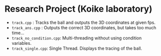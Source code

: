 # Research Project (Koike laboratory)

* `track.cpp` : Tracks the ball and outputs the 3D coordinates at given fps.
* `track_ans.cpp` : Outputs the correct 3D coordinates, but takes too much time...
* `track_no_condition.cpp`: Multi-threading without using condition variables.
* `track_single.cpp`: Single Thread. Displays the tracing of the ball. 
